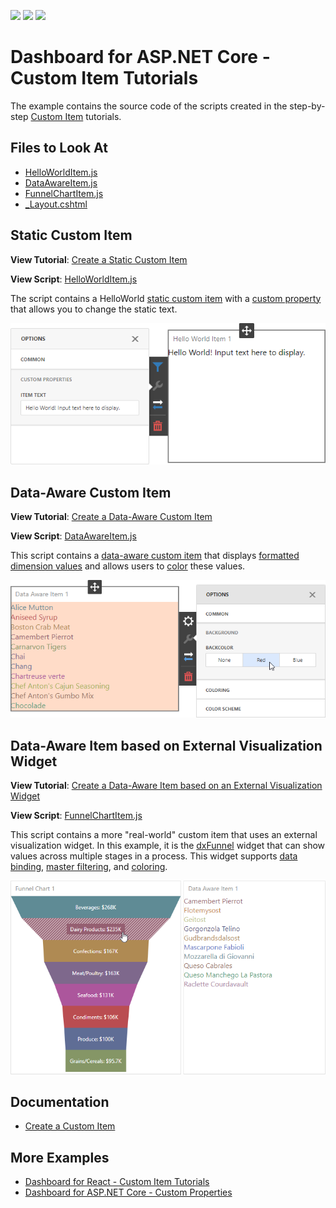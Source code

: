 <!-- default badges list -->
![](https://img.shields.io/endpoint?url=https://codecentral.devexpress.com/api/v1/VersionRange/393051741/21.1.3%2B)
[![](https://img.shields.io/badge/Open_in_DevExpress_Support_Center-FF7200?style=flat-square&logo=DevExpress&logoColor=white)](https://supportcenter.devexpress.com/ticket/details/T1019660)
[![](https://img.shields.io/badge/📖_How_to_use_DevExpress_Examples-e9f6fc?style=flat-square)](https://docs.devexpress.com/GeneralInformation/403183)
<!-- default badges end -->
# Dashboard for ASP.NET Core - Custom Item Tutorials

The example contains the source code of the scripts created in the step-by-step [Custom Item](https://docs.devexpress.com/Dashboard/117546/web-dashboard/ui-elements-and-customization/create-a-custom-item) tutorials.

<!-- default file list -->

## Files to Look At

* [HelloWorldItem.js](./CS/AspNetCoreCustomItemTutorials/wwwroot/js/HelloWorldItem.js)
* [DataAwareItem.js](./CS/AspNetCoreCustomItemTutorials/wwwroot/js/DataAwareItem.js)
* [FunnelChartItem.js](./CS/AspNetCoreCustomItemTutorials/wwwroot/js/FunnelChartItem.js)
* [_Layout.cshtml](./CS/AspNetCoreCustomItemTutorials/Pages/_Layout.cshtml)

<!-- default file list end -->

## Static Custom Item

**View Tutorial**: [Create a Static Custom Item](https://docs.devexpress.com/Dashboard/119836/web-dashboard/ui-elements-and-customization/create-a-custom-item/create-a-static-item)

**View Script**: [HelloWorldItem.js](CS/AspNetCoreCustomItemTutorials/wwwroot/js/HelloWorldItem.js)

The script contains a HelloWorld [static custom item](https://docs.devexpress.com/Dashboard/119836/web-dashboard/ui-elements-and-customization/create-a-custom-item/create-a-static-item) with a [custom property](https://docs.devexpress.com/Dashboard/401702/web-dashboard/client-side-customization/custom-properties) that allows you to change the static text.

![](images/hello-world-item.png)


## Data-Aware Custom Item

**View Tutorial**: [Create a Data-Aware Custom Item](https://docs.devexpress.com/Dashboard/119837/web-dashboard/ui-elements-and-customization/create-a-custom-item/create-a-data-aware-item)

**View Script**: [DataAwareItem.js](CS/AspNetCoreCustomItemTutorials/wwwroot/js/DataAwareItem.js)

This script contains a [data-aware custom item](https://docs.devexpress.com/Dashboard/119837/web-dashboard/ui-elements-and-customization/create-a-custom-item/create-a-data-aware-item) that displays [formatted](https://docs.devexpress.com/Dashboard/116539/common-features/data-shaping/formatting-data) [dimension values](https://docs.devexpress.com/Dashboard/116535/common-features/data-shaping/grouping) and allows users to [color](https://docs.devexpress.com/Dashboard/116915/common-features/appearance-customization/coloring) these values.

![](images/data-aware-item.png)

## Data-Aware Item based on External Visualization Widget

**View Tutorial**: [Create a Data-Aware Item based on an External Visualization Widget](https://docs.devexpress.com/Dashboard/119838/web-dashboard/ui-elements-and-customization/create-a-custom-item/create-a-data-aware-item-using-an-external-visualization-widget)

**View Script**: [FunnelChartItem.js](CS/AspNetCoreCustomItemTutorials/wwwroot/js/FunnelChartItem.js)

This script contains a more "real-world" custom item that uses an external visualization widget. In this example, it is the [dxFunnel](https://js.devexpress.com/DevExtreme/ApiReference/UI_Components/dxFunnel/) widget that can show values across multiple stages in a process. This widget supports [data binding](https://docs.devexpress.com/Dashboard/116982/web-dashboard/create-dashboards-on-the-web/binding-dashboard-items-to-data/bind-dashboard-items-to-data-in-the-web-dashboards-ui), [master filtering](https://docs.devexpress.com/Dashboard/117060/web-dashboard/create-dashboards-on-the-web/interactivity/master-filtering), and [coloring](https://docs.devexpress.com/Dashboard/117152/web-dashboard/create-dashboards-on-the-web/appearance-customization/coloring).

![](images/external-widget-item.png)

## Documentation

* [Create a Custom Item](https://docs.devexpress.com/Dashboard/117546/web-dashboard/ui-elements-and-customization/create-a-custom-item)

## More Examples

* [Dashboard for React - Custom Item Tutorials](https://github.com/DevExpress-Examples/dashboard-react-app-custom-item-tutorials)
* [Dashboard for ASP.NET Core - Custom Properties](https://github.com/DevExpress-Examples/asp-net-core-dashboard-custom-properties-sample)
